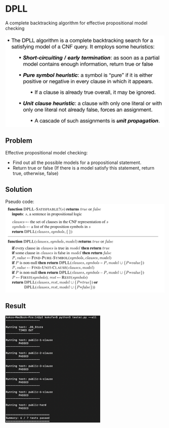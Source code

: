 # DPLL
A complete backtracking algorithm for effective propositional model checking

<img src="https://github.com/KokoFan16/Artficial_Intelligent/blob/master/DPLL/method.png" width="600" hegiht="400" align=center />

## Problem

Effective propositional model checking: 

- Find out all the possible models for a propositional statement.
- Return true or false (If there is a model satisfy this statement, return true, otherwise, false)

## Solution

Pseudo code: 
<img src="https://github.com/KokoFan16/Artficial_Intelligent/blob/master/DPLL/dpll.png" width="800" hegiht="600" align=center />

## Result
<img src="https://github.com/KokoFan16/Artficial_Intelligent/blob/master/DPLL/result.png" width="300" hegiht="500" align=center />
